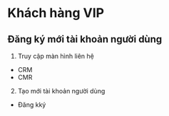 # Khách hàng VIP

## Đăng ký mới tài khoản người dùng

1. Truy cập màn hình liên hệ

* CRM
* CMR

2. Tạo mới tài khoản người dùng

* Đăng kký
